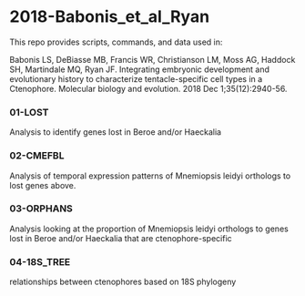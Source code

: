 # 2018-Babonis_et_al_Ryan

This repo provides scripts, commands, and data used in:

Babonis LS, DeBiasse MB, Francis WR, Christianson LM, Moss AG, Haddock SH, Martindale MQ, Ryan JF. Integrating embryonic development and evolutionary history to characterize tentacle-specific cell types in a Ctenophore. Molecular biology and evolution. 2018 Dec 1;35(12):2940-56.

### 01-LOST
Analysis to identify genes lost in Beroe and/or Haeckalia

### 02-CMEFBL
Analysis of temporal expression patterns of Mnemiopsis leidyi orthologs to
lost genes above.

### 03-ORPHANS
Analysis looking at the proportion of Mnemiopsis leidyi orthologs 
to genes lost in Beroe and/or Haeckalia that are ctenophore-specific

### 04-18S_TREE
relationships between ctenophores based on 18S phylogeny

